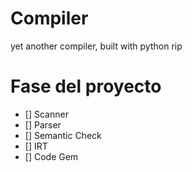 # Compiler
yet another compiler, built with python rip

# Fase del proyecto
- [] Scanner
- [] Parser
- [] Semantic Check
- [] IRT
- [] Code Gem

